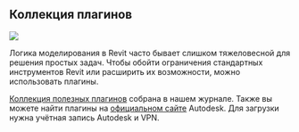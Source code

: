 ## Коллекция плагинов

![](/img/RVS_18/1673727250_block-7-revit-plugins.jpg#rounded)

Логика моделирования в Revit часто бывает слишком тяжеловесной для решения простых задач. Чтобы обойти ограничения стандартных инструментов Revit или расширить их возможности, можно использовать плагины.

[Коллекция полезных плагинов](https://softculture.cc/blog/entries/articles/kollektsiya-plaginov-dlya-revit) собрана в нашем журнале. Также вы можете найти плагины на [официальном сайте](https://apps.autodesk.com/RVT/RU/Home/Index) Autodesk. Для загрузки нужна учётная запись Autodesk и VPN.
